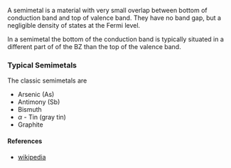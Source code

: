 

A semimetal is a material with very small overlap between bottom of conduction band and top of valence band. They have no band gap, but a negligible density of states at the Fermi level.

In a semimetal the bottom of the conduction band is typically situated in a different part of of the BZ than the top of the valence band.  
### Typical Semimetals

The classic semimetals are 
- Arsenic (As)
- Antimony (Sb)
- Bismuth
- $\alpha$ - Tin (gray tin)
- Graphite
#### References
- [wikipedia](https://en.wikipedia.org/wiki/Semimetal) 